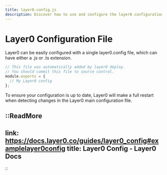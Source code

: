 ```yaml
---
title: layer0.config.js
description: Discover how to use and configure the layer0 configuration file.
---
```


# Layer0 Configuration File

Layer0 can be easily configured with a single layer0.config file, which can have either a .js or .ts extension.

```js
// This file was automatically added by layer0 deploy.
// You should commit this file to source control.
module.exports = {
  // My Layer0 config
};
```

To ensure your configuration is up to date, Layer0 will make a full restart when detecting changes in the Layer0 main configuration file.

::ReadMore
---
link: https://docs.layer0.co/guides/layer0_config#examplelayer0config
title: Layer0 Config - Layer0 Docs
---
::
